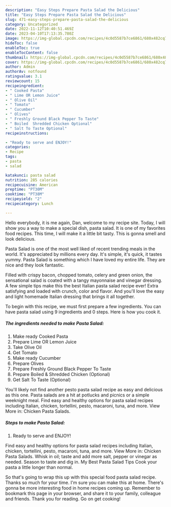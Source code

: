 ```yaml
---
description: "Easy Steps Prepare Pasta Salad the Delicious"
title: "Easy Steps Prepare Pasta Salad the Delicious"
slug: 471-easy-steps-prepare-pasta-salad-the-delicious
category: Uncategorized
date: 2022-11-12T10:40:51.469Z
date: 2023-04-10T17:13:35.780Z
image: https://img-global.cpcdn.com/recipes/4c0d5587b7ce6861/680x482cq70/pasta-salad-recipe-main-photo.jpg
hideToc: false
enableToc: true
enableTocContent: false
thumbnail: https://img-global.cpcdn.com/recipes/4c0d5587b7ce6861/680x482cq70/pasta-salad-recipe-main-photo.jpg
cover: https://img-global.cpcdn.com/recipes/4c0d5587b7ce6861/680x482cq70/pasta-salad-recipe-main-photo.jpg
author: Admin
authorAv: notfound
ratingvalue: 3.1
reviewcount: 15
recipeingredient:
- " Cooked Pasta"
- " Lime OR Lemon Juice"
- " Olive Oil"
- " Tomato"
- " Cucumber"
- " Olives"
- " Freshly Ground Black Pepper To Taste"
- " Boiled  Shredded Chicken Optional"
- " Salt To Taste Optional"
recipeinstructions:

- "Ready to serve and ENJOY!"
categories:
- Recipe
tags:
- pasta
- salad

katakunci: pasta salad 
nutrition: 285 calories
recipecuisine: American
preptime: "PT30M"
cooktime: "PT38M"
recipeyield: "2"
recipecategory: Lunch

---
```



Hello everybody, it is me again, Dan, welcome to my recipe site. Today, I will show you a way to make a special dish, pasta salad. It is one of my favorites food recipes. This time, I will make it a little bit tasty. This is gonna smell and look delicious.

Pasta Salad is one of the most well liked of recent trending meals in the world. It's appreciated by millions every day. It's simple, it's quick, it tastes yummy. Pasta Salad is something which I have loved my entire life. They are nice and they look fantastic.

Filled with crispy bacon, chopped tomato, celery and green onion, the sensational salad is coated with a tangy mayonnaise and vinegar dressing. A few simple tips make this the best Italian pasta salad recipe ever! Extra satisfying and loaded with crunch, color and flavor. And you&#39;ll love the easy and light homemade Italian dressing that brings it all together.


To begin with this recipe, we must first prepare a few ingredients. You can have pasta salad using 9 ingredients and 0 steps. Here is how you cook it.

<!--inarticleads1-->

##### The ingredients needed to make Pasta Salad:

1. Make ready  Cooked Pasta
1. Prepare  Lime OR Lemon Juice
1. Take  Olive Oil
1. Get  Tomato
1. Make ready  Cucumber
1. Prepare  Olives
1. Prepare  Freshly Ground Black Pepper To Taste
1. Prepare  Boiled &amp; Shredded Chicken (Optional)
1. Get  Salt To Taste (Optional)


You&#39;ll likely not find another pesto pasta salad recipe as easy and delicious as this one. Pasta salads are a hit at potlucks and picnics or a simple weeknight meal. Find easy and healthy options for pasta salad recipes including Italian, chicken, tortellini, pesto, macaroni, tuna, and more. View More in: Chicken Pasta Salads. 

<!--inarticleads2-->

##### Steps to make Pasta Salad:


1. Ready to serve and ENJOY!

Find easy and healthy options for pasta salad recipes including Italian, chicken, tortellini, pesto, macaroni, tuna, and more. View More in: Chicken Pasta Salads. Whisk in oil; taste and add more salt, pepper or vinegar as needed. Season to taste and dig in. My Best Pasta Salad Tips Cook your pasta a little longer than normal. 

So that's going to wrap this up with this special food pasta salad recipe. Thanks so much for your time. I'm sure you can make this at home. There's gonna be more interesting food in home recipes coming up. Remember to bookmark this page in your browser, and share it to your family, colleague and friends. Thank you for reading. Go on get cooking!
